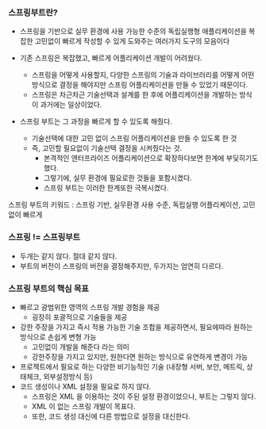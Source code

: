 
### 스프링부트란?

- 스프링을 기반으로 실무 환경에 사용 가능한 수준의 독립실행형 애플리케이션을 복잡한 고민없이 빠르게 작성할 수 있게 도와주는 여러가지 도구의 모음이다

- 기존 스프링은 복잡했고, 빠르게 어플리케이션 개발이 어려웠다. 

	- 스프링을 어떻게 사용할지, 다양한 스프링의 기술과 라이브러리를 어떻게 어떤방식으로 결정을 해야지만 스프링 어플리케이션을 만들 수 있었기 때문이다.
	- 스프링은 차근차근 기술선택과 설계를 한 후에 어플리케이션을 개발하는 방식이 과거에는 일상이었다.

- 스프링 부트는 그 과정을 빠르게 할 수 있도록 해줬다.
	- 기술선택에 대한 고민 없이 스프링 어플리케이션을 만들 수 있도록 한 것
	- 즉, 고민할 필요없이 기술선택 결정을 시켜줬다는 것.
		- 본격적인 엔터프라이즈 어플리케이션으로 확장하다보면 한계에 부딫히기도 했다.
		- 그렇기에, 실무 환경에 필요로한 것들을 포함시켰다.
		- 스프링 부트는 이러한 한계또한 극복시켰다.


스프링 부트의 키워드 : 스프링 기반, 실무환경 사용 수준, 독립실행 어플리케이션, 고민없이 빠르게


### 스프링 != 스프링부트

- 두개는 같지 않다. 절대 같지 않다.
- 부트의 버전이 스프링의 버전을 결정해주지만, 두가지는 엄연히 다르다.


### 스프링 부트의 핵심 목표


- 빠르고 광범위한 영역의 스프링 개발 경험을 제공
	- 굉장히 포괄적으로 기술들을 제공
- 강한 주장을 가지고 즉시 적용 가능한 기술 조합을 제공하면서, 필요에따라 원하는 방식으로 손쉽게 변형 가능
	- 고민없이 개발을 해준다 라는 의미
	- 강한주장을 가지고 있지만, 원한다면 원하는 방식으로 유연하게 변경이 가능
- 프로젝트에서 필요로 하는 다양한 비기능적인 기술 (내장형 서버, 보안, 메트릭, 상태체크, 외부설정방식 등)
- 코드 생성이나 XML 설정을 필요로 하지 않다.
	- 스프링은 XML 을 이용하는 것이 주된 설정 환경이었으나, 부트는 그렇지 않다.
	- XML 이 없는 스프링 개발이 목표다. 
	- 또한, 코드 생성 대신에 다른 방법으로 설정을 대신한다.
